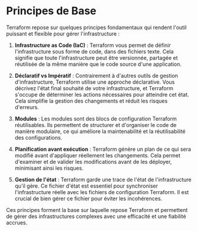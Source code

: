 
# Principes de Base

Terraform repose sur quelques principes fondamentaux qui rendent l'outil puissant et flexible pour gérer l'infrastructure :

1. **Infrastructure as Code (IaC)** : Terraform vous permet de définir l'infrastructure sous forme de code, dans des fichiers texte. Cela signifie que toute l'infrastructure peut être versionnée, partagée et réutilisée de la même manière que le code source d'une application.

2. **Déclaratif vs Impératif** : Contrairement à d'autres outils de gestion d'infrastructure, Terraform utilise une approche déclarative. Vous décrivez l'état final souhaité de votre infrastructure, et Terraform s'occupe de déterminer les actions nécessaires pour atteindre cet état. Cela simplifie la gestion des changements et réduit les risques d'erreurs.

3. **Modules** : Les modules sont des blocs de configuration Terraform réutilisables. Ils permettent de structurer et d'organiser le code de manière modulaire, ce qui améliore la maintenabilité et la réutilisabilité des configurations.

4. **Planification avant exécution** : Terraform génère un plan de ce qui sera modifié avant d'appliquer réellement les changements. Cela permet d'examiner et de valider les modifications avant de les déployer, minimisant ainsi les risques.

5. **Gestion de l'état** : Terraform garde une trace de l'état de l'infrastructure qu'il gère. Ce fichier d'état est essentiel pour synchroniser l'infrastructure réelle avec les fichiers de configuration Terraform. Il est crucial de bien gérer ce fichier pour éviter les incohérences.

Ces principes forment la base sur laquelle repose Terraform et permettent de gérer des infrastructures complexes avec une efficacité et une fiabilité accrues.
